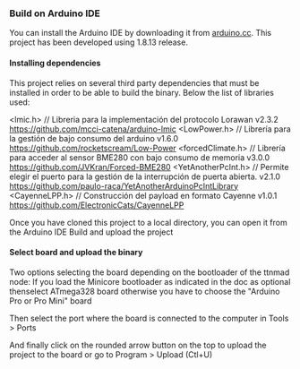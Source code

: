 ### Build on Arduino IDE

You can install the Arduino IDE by downloading it from [arduino.cc](https://www.arduino.cc). This project has been developed using 1.8.13 release. 

#### Installing dependencies

This project relies on several third party dependencies that must be installed in order to be able to build the binary. Below the list of libraries used:

<lmic.h>             // Libreria para la implementación del protocolo Lorawan v2.3.2
https://github.com/mcci-catena/arduino-lmic
<LowPower.h>         // Librería para la gestión de bajo consumo del arduino v1.6.0
https://github.com/rocketscream/Low-Power
<forcedClimate.h>    // Librería para acceder al sensor BME280 con bajo consumo de memoria v3.0.0
https://github.com/JVKran/Forced-BME280
<YetAnotherPcInt.h>  // Permite elegir el puerto para la gestión de la interrupción de puerta abierta. v2.1.0
https://github.com/paulo-raca/YetAnotherArduinoPcIntLibrary 
<CayenneLPP.h>       // Construcción del payload en formato Cayenne v1.0.1
https://github.com/ElectronicCats/CayenneLPP

Once you have cloned this project to a local directory, you can open it from the Arduino IDE
Build and upload the project

#### Select board and upload the binary 

Two options selecting the board depending on the bootloader of the ttnmad node:
If you load the Minicore bootloader as indicated in the doc as optional thenselect ATmega328 board
otherwise you have to choose the "Arduino Pro or Pro Mini" board 


Then select the port where the board is connected to the computer in Tools > Ports

And finally click on the rounded arrow button on the top to upload the project to the board or go to Program > Upload (Ctl+U)

